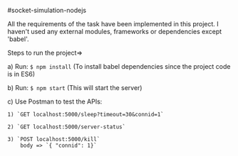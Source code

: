 #socket-simulation-nodejs

All the requirements of the task have been implemented in this project.
I haven't used any external modules, frameworks or dependencies except 'babel'.

Steps to run the project=>

a) Run: `$ npm install` (To install babel dependencies since the project code is in ES6)

b) Run: `$ npm start` (This will start the server)

c) Use Postman to test the APIs:

	1) `GET localhost:5000/sleep?timeout=30&connid=1`

	2) `GET localhost:5000/server-status`

	3) `POST localhost:5000/kill`
		body => `{ "connid": 1}`